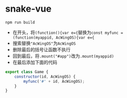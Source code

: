 # snake-vue

```shell
npm run build
```

- 在开头，将`(function(){var e={`替换为`const myfunc = (function(myappid, AcWingOS){var e={`
- 搜索替换`"AcWingOS"`为`AcWingOS`
- 删除最后的括号让函数不执行
- 回到最后，将`.mount("#app")`改为`.mount(myappid)`
- 在最后添加下面的代码

```javascript
export class Game {
    constructor(id, AcWingOS) {
        myfunc('#' + id, AcWingOS);
    }
}
```